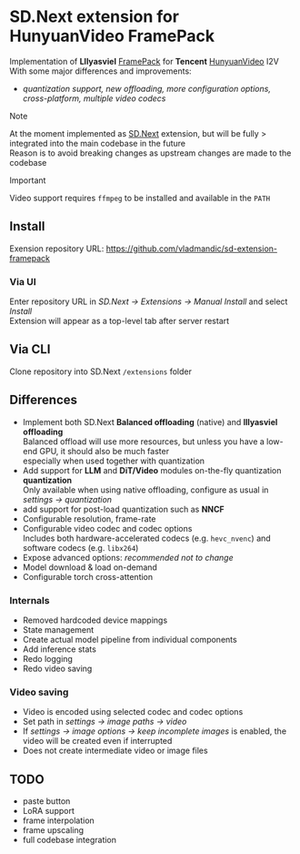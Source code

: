 # SD.Next extension for HunyuanVideo FramePack

Implementation of **Lllyasviel** [FramePack](https://lllyasviel.github.io/frame_pack_gitpage/) for **Tencent** [HunyuanVideo](https://huggingface.co/tencent/HunyuanVideo) I2V  
With some major differences and improvements:
- *quantization support, new offloading, more configuration options, cross-platform, multiple video codecs*  

> [!NOTE]
> At the moment implemented as [SD.Next](https://github.com/vladmandic/sdnext) extension, but will be fully > integrated into the main codebase in the future  
> Reason is to avoid breaking changes as upstream changes are made to the codebase  

> [!IMPORTANT]
> Video support requires `ffmpeg` to be installed and available in the `PATH`  

## Install

Exension repository URL: <https://github.com/vladmandic/sd-extension-framepack>

### Via UI  

Enter repository URL in *SD.Next -> Extensions -> Manual Install* and select *Install*  
Extension will appear as a top-level tab after server restart  

## Via CLI  

Clone repository into SD.Next `/extensions` folder

## Differences

- Implement both SD.Next **Balanced offloading** (native) and **lllyasviel offloading**  
  Balanced offload will use more resources, but unless you have a low-end GPU, it should also be much faster  
  especially when used together with quantization  
- Add support for **LLM** and **DiT/Video** modules on-the-fly quantization **quantization**  
  Only available when using native offloading, configure as usual in *settings -> quantization*  
- add support for post-load quantization such as **NNCF**  
- Configurable resolution, frame-rate
- Configurable video codec and codec options  
  Includes both hardware-accelerated codecs (e.g. `hevc_nvenc`) and software codecs (e.g. `libx264`)
- Expose advanced options: *recommended not to change*  
- Model download & load on-demand  
- Configurable torch cross-attention  

### Internals  

- Removed hardcoded device mappings
- State management
- Create actual model pipeline from individual components  
- Add inference stats  
- Redo logging  
- Redo video saving  

### Video saving

- Video is encoded using selected codec and codec options    
- Set path in *settings -> image paths -> video*  
- If *settings -> image options -> keep incomplete images* is enabled, the video will be created even if interrupted  
- Does not create intermediate video or image files  

## TODO

- paste button
- LoRA support
- frame interpolation
- frame upscaling
- full codebase integration
